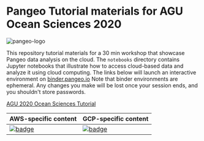 # Pangeo Tutorial materials for AGU Ocean Sciences 2020

![pangeo-logo](https://aws1.discourse-cdn.com/standard14/uploads/pangeo/original/1X/657e3c5e0885ee4e5c2062c58f9aa094fa4b14a4.png)

This repository tutorial materials for a 30 min workshop that showcase Pangeo data analysis on the cloud. The `notebooks` directory contains Jupyter notebooks that illustrate how to access cloud-based data and analyze it using cloud computing. The links below will launch an interactive environment on [binder.pangeo.io](https://binder.pangeo.io/) Note that binder environments are ephemeral. Any changes you make will be lost once your session ends, and you shouldn't store passwords.

[AGU 2020 Ocean Sciences Tutorial](https://agu.confex.com/agu/osm20/meetingapp.cgi/Session/85251)

| AWS-specific content  | GCP-specific content |
| ------------- | ------------- |
| [![badge](https://img.shields.io/static/v1.svg?logo=Jupyter&label=Pangeo+Binder&message=AWS+us-west-2&color=orange)](https://aws-uswest2-binder.pangeo.io/v2/gh/pangeo-gallery/osm2020tutorial/master) | [![badge](https://img.shields.io/static/v1.svg?logo=Jupyter&label=Pangeo+Binder&message=GCE+us-central1&color=blue)](https://binder.pangeo.io/v2/gh/pangeo-gallery/default-binder/master?urlpath=git-pull?repo=https://github.com/pangeo-gallery/osm2020tutorial%26amp%3Burlpath=lab/tree/osm2020tutorial) |
